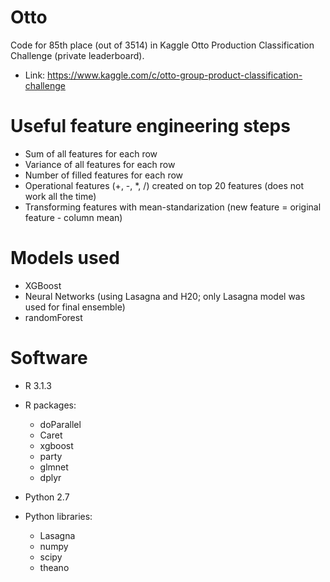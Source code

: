 # Otto
Code for 85th place (out of 3514) in Kaggle Otto Production Classification Challenge (private leaderboard).
* Link: https://www.kaggle.com/c/otto-group-product-classification-challenge 

# Useful feature engineering steps
* Sum of all features for each row
* Variance of all features for each row
* Number of filled features for each row
* Operational features (+, -, *, /) created on top 20 features (does not work all the time)
* Transforming features with mean-standarization (new feature = original feature - column mean)

# Models used
* XGBoost
* Neural Networks (using Lasagna and H20; only Lasagna model was used for final ensemble)
* randomForest

# Software
* R 3.1.3
* R packages:
  - doParallel
  - Caret
  - xgboost
  - party
  - glmnet
  - dplyr

* Python 2.7
* Python libraries:
  - Lasagna
  - numpy
  - scipy
  - theano
